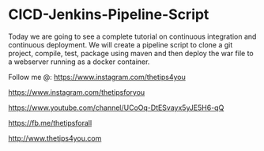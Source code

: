 # CICD-Jenkins-Pipeline-Script
Today we are going to see a complete tutorial on continuous integration and continuous deployment. We will create a pipeline script to clone a git project, compile, test, package using maven and then deploy the war file to a webserver running as a docker container.


Follow me @: 
https://www.instagram.com/thetips4you

https://www.instagram.com/thetipsforyou

https://www.youtube.com/channel/UCoOq-DtESvayx5yJE5H6-qQ

https://fb.me/thetipsforall

http://www.thetips4you.com
